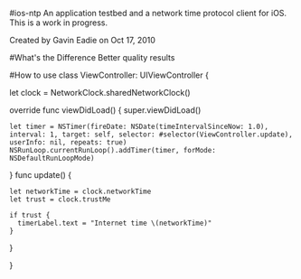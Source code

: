 #ios-ntp
An application testbed and a network time protocol client for iOS. This is a work in progress.

Created by Gavin Eadie on Oct 17, 2010


#What's the Difference
Better quality results

#How to use
class ViewController: UIViewController {
  
  let clock = NetworkClock.sharedNetworkClock()
  
  override func viewDidLoad() {
    super.viewDidLoad()
    
    let timer = NSTimer(fireDate: NSDate(timeIntervalSinceNow: 1.0), interval: 1, target: self, selector: #selector(ViewController.update), userInfo: nil, repeats: true)
    NSRunLoop.currentRunLoop().addTimer(timer, forMode: NSDefaultRunLoopMode)
    
  }
  func update() {
    
    let networkTime = clock.networkTime
    let trust = clock.trustMe
    
    if trust {
      timerLabel.text = "Internet time \(networkTime)"
    }
  }

}
